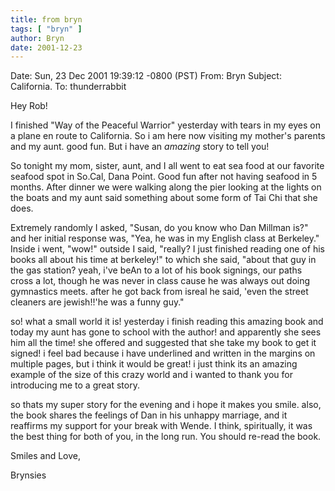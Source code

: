 ```yaml
---
title: from bryn
tags: [ "bryn" ]
author: Bryn
date: 2001-12-23
---
```


Date: Sun, 23 Dec 2001 19:39:12 -0800 (PST)
From: Bryn 
Subject: California.
To: thunderrabbit

Hey Rob!  

I finished "Way of the Peaceful Warrior" yesterday
with tears in my eyes on a plane en route to
California.  So i am here now visiting my mother's
parents and my aunt.  good fun.  But i have an
*amazing* story to tell you!

So tonight my mom, sister, aunt, and I all went to eat
sea food at our favorite seafood spot in So.Cal, Dana
Point.  Good fun after not having seafood in 5 months.
 After dinner we were walking along the pier looking
at the lights on the boats and my aunt said something
about some form of Tai Chi that she does.  

Extremely randomly I asked, "Susan, do you know who
Dan Millman is?" and her initial response was, "Yea,
he was in my English class at Berkeley." Inside i went,
"wow!" outside I said, "really?  I just finished
reading one of his books all about his time at
berkeley!" to which she said, "about that guy in the
gas station?  yeah, i've beAn to a lot of his book
signings, our paths cross a lot, though he was never
in class cause he was always out doing gymnastics
meets.  after he got back from isreal he said, 'even
the street cleaners are jewish!!'he was a funny guy." 

so!  what a small world it is!  yesterday i finish
reading this amazing book and today my aunt has gone
to school with the author!  and apparently she sees
him all the time!  she offered and suggested that she
take my book to get it signed!  i feel bad because i
have underlined and written in the margins on multiple
pages, but i think it would be great!  i just think
its an amazing example of the size of this crazy world
and i wanted to thank you for introducing me to a
great story.

so thats my super story for the evening and i hope it
makes you smile.  also, the book shares the feelings
of Dan in his unhappy marriage, and it reaffirms my
support for your break with Wende.  I think,
spiritually, it was the best thing for both of you, in
the long run.  You should re-read the book.

Smiles and Love,

Brynsies
